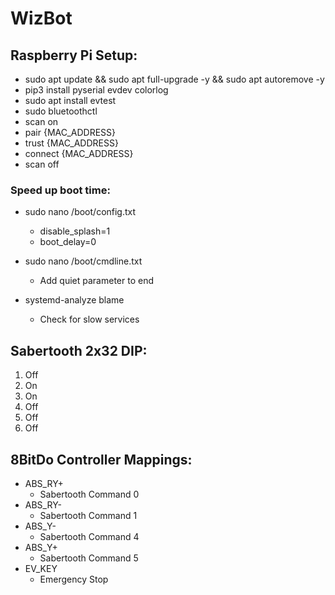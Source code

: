 # WizBot

## Raspberry Pi Setup:

* sudo apt update && sudo apt full-upgrade -y && sudo apt autoremove -y
* pip3 install pyserial evdev colorlog
* sudo apt install evtest
* sudo bluetoothctl
* scan on
* pair {MAC_ADDRESS}
* trust {MAC_ADDRESS}
* connect {MAC_ADDRESS}
* scan off

### Speed up boot time:

* sudo nano /boot/config.txt
    * disable_splash=1
    * boot_delay=0

* sudo nano /boot/cmdline.txt
    * Add quiet parameter to end

* systemd-analyze blame
    * Check for slow services

## Sabertooth 2x32 DIP:

1) Off
2) On
3) On
4) Off
5) Off
6) Off

## 8BitDo Controller Mappings:

* ABS_RY+
    * Sabertooth Command 0
* ABS_RY-
    * Sabertooth Command 1
* ABS_Y-
    * Sabertooth Command 4
* ABS_Y+
    * Sabertooth Command 5
* EV_KEY
    * Emergency Stop
